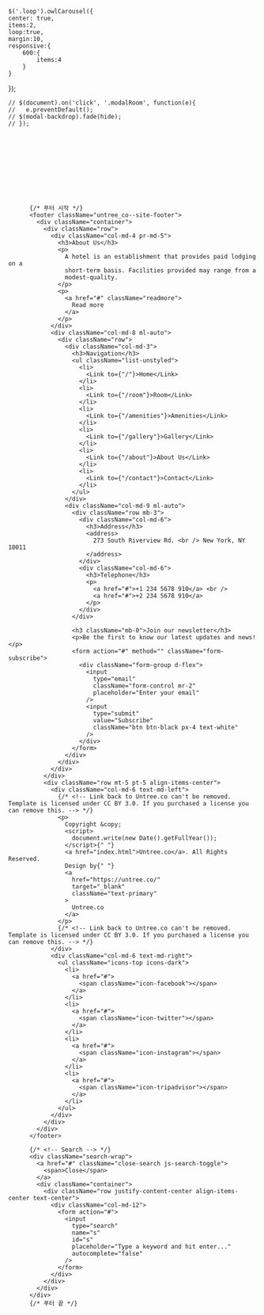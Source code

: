 


    $('.loop').owlCarousel({
    center: true,
    items:2,
    loop:true,
    margin:10,
    responsive:{
        600:{
            items:4
        }
    }
});






    // $(document).on('click', '.modalRoom', function(e){
    //   e.preventDefault();  
    // $(modal-backdrop).fade(hide);
    // });











          {/* 푸터 시작 */}
          <footer className="untree_co--site-footer">
            <div className="container">
              <div className="row">
                <div className="col-md-4 pr-md-5">
                  <h3>About Us</h3>
                  <p>
                    A hotel is an establishment that provides paid lodging on a
                    short-term basis. Facilities provided may range from a
                    modest-quality.
                  </p>
                  <p>
                    <a href="#" className="readmore">
                      Read more
                    </a>
                  </p>
                </div>
                <div className="col-md-8 ml-auto">
                  <div className="row">
                    <div className="col-md-3">
                      <h3>Navigation</h3>
                      <ul className="list-unstyled">
                        <li>
                          <Link to={"/"}>Home</Link>
                        </li>
                        <li>
                          <Link to={"/room"}>Room</Link>
                        </li>
                        <li>
                          <Link to={"/amenities"}>Amenities</Link>
                        </li>
                        <li>
                          <Link to={"/gallery"}>Gallery</Link>
                        </li>
                        <li>
                          <Link to={"/about"}>About Us</Link>
                        </li>
                        <li>
                          <Link to={"/contact"}>Contact</Link>
                        </li>
                      </ul>
                    </div>
                    <div className="col-md-9 ml-auto">
                      <div className="row mb-3">
                        <div className="col-md-6">
                          <h3>Address</h3>
                          <address>
                            273 South Riverview Rd. <br /> New York, NY 10011
                          </address>
                        </div>
                        <div className="col-md-6">
                          <h3>Telephone</h3>
                          <p>
                            <a href="#">+1 234 5678 910</a> <br />
                            <a href="#">+2 234 5678 910</a>
                          </p>
                        </div>
                      </div>

                      <h3 className="mb-0">Join our newsletter</h3>
                      <p>Be the first to know our latest updates and news!</p>
                      <form action="#" method="" className="form-subscribe">
                        <div className="form-group d-flex">
                          <input
                            type="email"
                            className="form-control mr-2"
                            placeholder="Enter your email"
                          />
                          <input
                            type="submit"
                            value="Subscribe"
                            className="btn btn-black px-4 text-white"
                          />
                        </div>
                      </form>
                    </div>
                  </div>
                </div>
              </div>
              <div className="row mt-5 pt-5 align-items-center">
                <div className="col-md-6 text-md-left">
                  {/* <!-- Link back to Untree.co can't be removed. Template is licensed under CC BY 3.0. If you purchased a license you can remove this. --> */}
                  <p>
                    Copyright &copy;
                    <script>
                      document.write(new Date().getFullYear());
                    </script>{" "}
                    <a href="index.html">Untree.co</a>. All Rights Reserved.
                    Design by{" "}
                    <a
                      href="https://untree.co/"
                      target="_blank"
                      className="text-primary"
                    >
                      Untree.co
                    </a>
                  </p>
                  {/* <!-- Link back to Untree.co can't be removed. Template is licensed under CC BY 3.0. If you purchased a license you can remove this. --> */}
                </div>
                <div className="col-md-6 text-md-right">
                  <ul className="icons-top icons-dark">
                    <li>
                      <a href="#">
                        <span className="icon-facebook"></span>
                      </a>
                    </li>
                    <li>
                      <a href="#">
                        <span className="icon-twitter"></span>
                      </a>
                    </li>
                    <li>
                      <a href="#">
                        <span className="icon-instagram"></span>
                      </a>
                    </li>
                    <li>
                      <a href="#">
                        <span className="icon-tripadvisor"></span>
                      </a>
                    </li>
                  </ul>
                </div>
              </div>
            </div>
          </footer>

          {/* <!-- Search --> */}
          <div className="search-wrap">
            <a href="#" className="close-search js-search-toggle">
              <span>Close</span>
            </a>
            <div className="container">
              <div className="row justify-content-center align-items-center text-center">
                <div className="col-md-12">
                  <form action="#">
                    <input
                      type="search"
                      name="s"
                      id="s"
                      placeholder="Type a keyword and hit enter..."
                      autocomplete="false"
                    />
                  </form>
                </div>
              </div>
            </div>
          </div>
          {/* 푸터 끝 */}